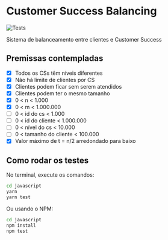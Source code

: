 # Customer Success Balancing

![Tests](https://github.com/hugofabricio/cs-balancing/actions/workflows/build.yml/badge.svg)

Sistema de balanceamento entre clientes e Customer Success

## Premissas contempladas

- [x] Todos os CSs têm níveis diferentes
- [x] Não há limite de clientes por CS
- [x] Clientes podem ficar sem serem atendidos
- [x] Clientes podem ter o mesmo tamanho
- [x] 0 < n < 1.000
- [x] 0 < m < 1.000.000
- [ ] 0 < id do cs < 1.000
- [ ] 0 < id do cliente < 1.000.000
- [ ] 0 < nível do cs < 10.000
- [ ] 0 < tamanho do cliente < 100.000
- [x] Valor máximo de t = n/2 arredondado para baixo

## Como rodar os testes

No terminal, execute os comandos:

```bash
cd javascript
yarn
yarn test
```

Ou usando o NPM:

```bash
cd javascript
npm install
npm test
```
